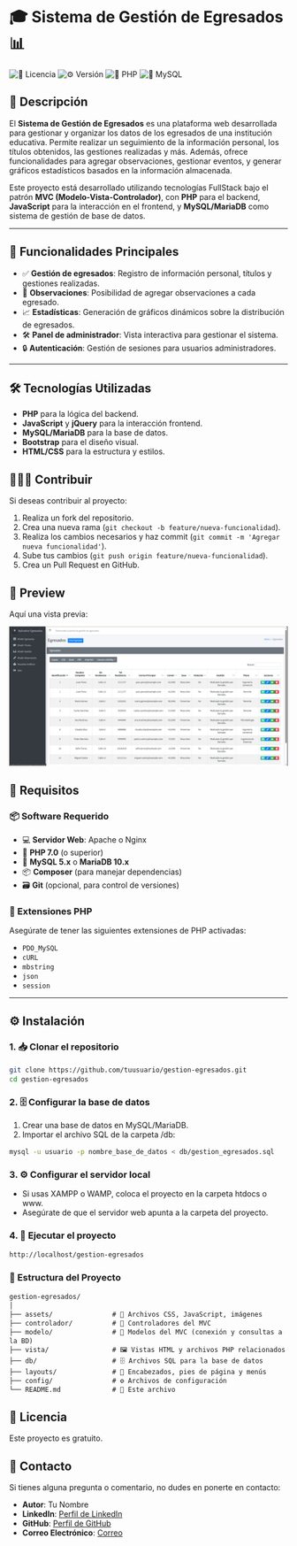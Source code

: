 # 🎓 Sistema de Gestión de Egresados 📊

![🔐 Licencia](https://img.shields.io/badge/licence-MIT-blue.svg)
![⚙️ Versión](https://img.shields.io/badge/version-1.0-green.svg)
![🐘 PHP](https://img.shields.io/badge/PHP-7.0-blue.svg)
![🐬 MySQL](https://img.shields.io/badge/MySQL-MariaDB-orange.svg)

## 📜 Descripción

El **Sistema de Gestión de Egresados** es una plataforma web desarrollada para gestionar y organizar los datos de los egresados de una institución educativa. Permite realizar un seguimiento de la información personal, los títulos obtenidos, las gestiones realizadas y más. Además, ofrece funcionalidades para agregar observaciones, gestionar eventos, y generar gráficos estadísticos basados en la información almacenada.

Este proyecto está desarrollado utilizando tecnologías FullStack bajo el patrón **MVC (Modelo-Vista-Controlador)**, con **PHP** para el backend, **JavaScript** para la interacción en el frontend, y **MySQL/MariaDB** como sistema de gestión de base de datos.

---

## 🚀 Funcionalidades Principales

- ✅ **Gestión de egresados**: Registro de información personal, títulos y gestiones realizadas.
- 📝 **Observaciones**: Posibilidad de agregar observaciones a cada egresado.
- 📈 **Estadísticas**: Generación de gráficos dinámicos sobre la distribución de egresados.
- 🛠️ **Panel de administrador**: Vista interactiva para gestionar el sistema.
- 🔒 **Autenticación**: Gestión de sesiones para usuarios administradores.

---

## 🛠️ Tecnologías Utilizadas

- **PHP** para la lógica del backend.
- **JavaScript** y **jQuery** para la interacción frontend.
- **MySQL/MariaDB** para la base de datos.
- **Bootstrap** para el diseño visual.
- **HTML/CSS** para la estructura y estilos.

## 🧑‍🤝‍🧑 Contribuir

Si deseas contribuir al proyecto:

1. Realiza un fork del repositorio.
2. Crea una nueva rama (`git checkout -b feature/nueva-funcionalidad`).
3. Realiza los cambios necesarios y haz commit (`git commit -m 'Agregar nueva funcionalidad'`).
4. Sube tus cambios (`git push origin feature/nueva-funcionalidad`).
5. Crea un Pull Request en GitHub.


## 👀 Preview
Aquí una vista previa:

![Vista previa](./assets/img/imagenes/gestiondeegresados.webp)

## 🔧 Requisitos

### 📦 Software Requerido

- 💻 **Servidor Web**: Apache o Nginx
- 🐘 **PHP 7.0** (o superior)
- 🐬 **MySQL 5.x** o **MariaDB 10.x**
- 📦 **Composer** (para manejar dependencias)
- 🗃️ **Git** (opcional, para control de versiones)

### 🔗 Extensiones PHP

Asegúrate de tener las siguientes extensiones de PHP activadas:

- `PDO_MySQL`
- `cURL`
- `mbstring`
- `json`
- `session`

---

## ⚙️ Instalación

### 1. 📥 Clonar el repositorio

```bash
git clone https://github.com/tuusuario/gestion-egresados.git
cd gestion-egresados
```
### 2. 🗄️ Configurar la base de datos
1. Crear una base de datos en MySQL/MariaDB.
2. Importar el archivo SQL de la carpeta /db:

```bash
mysql -u usuario -p nombre_base_de_datos < db/gestion_egresados.sql
```
### 3. ⚙️ Configurar el servidor local
- Si usas XAMPP o WAMP, coloca el proyecto en la carpeta htdocs o www.
- Asegúrate de que el servidor web apunta a la carpeta del proyecto.

### 4. 🚀 Ejecutar el proyecto

```bash
http://localhost/gestion-egresados

```

### 📂 Estructura del Proyecto

```
gestion-egresados/
│
├── assets/               # 📁 Archivos CSS, JavaScript, imágenes
├── controlador/          # 🎯 Controladores del MVC
├── modelo/               # 💾 Modelos del MVC (conexión y consultas a la BD)
├── vista/                # 🖼️ Vistas HTML y archivos PHP relacionados
├── db/                   # 🗄️ Archivos SQL para la base de datos
├── layouts/              # 📜 Encabezados, pies de página y menús
├── config/               # ⚙️ Archivos de configuración
└── README.md             # 📘 Este archivo
```
## 📄 Licencia
Este proyecto es gratuito.

## 📧 Contacto
Si tienes alguna pregunta o comentario, no dudes en ponerte en contacto:

- **Autor**: Tu Nombre
- **LinkedIn**: [Perfil de LinkedIn](https://www.linkedin.com/in/miguel-%C3%A1ngel-osorio-londo%C3%B1o-940218206/)
- **GitHub**: [Perfil de GitHub](https://github.com/Daijaz)
- **Correo Electrónico**: [Correo](mailto:miguelosorio1904@gmail.com)





